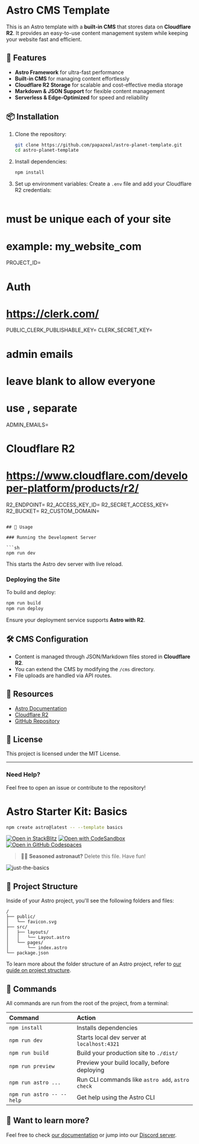 # Astro CMS Template

This is an Astro template with a **built-in CMS** that stores data on **Cloudflare R2**. It provides an easy-to-use content management system while keeping your website fast and efficient.

## 🚀 Features

- **Astro Framework** for ultra-fast performance
- **Built-in CMS** for managing content effortlessly
- **Cloudflare R2 Storage** for scalable and cost-effective media storage
- **Markdown & JSON Support** for flexible content management
- **Serverless & Edge-Optimized** for speed and reliability

## 📦 Installation

1. Clone the repository:

   ```sh
   git clone https://github.com/papazeal/astro-planet-template.git
   cd astro-planet-template
   ```

2. Install dependencies:

   ```sh
   npm install
   ```

3. Set up environment variables:
   Create a `.env` file and add your Cloudflare R2 credentials:
   ```env
# must be unique each of your site
# example: my_website_com
PROJECT_ID=

# Auth
# https://clerk.com/
PUBLIC_CLERK_PUBLISHABLE_KEY=
CLERK_SECRET_KEY=

# admin emails
# leave blank to allow everyone
# use , separate
ADMIN_EMAILS=

# Cloudflare R2
# https://www.cloudflare.com/developer-platform/products/r2/
R2_ENDPOINT=
R2_ACCESS_KEY_ID=
R2_SECRET_ACCESS_KEY=
R2_BUCKET=
R2_CUSTOM_DOMAIN=
   ```

## 📝 Usage

### Running the Development Server

```sh
npm run dev
```

This starts the Astro dev server with live reload.

### Deploying the Site

To build and deploy:

```sh
npm run build
npm run deploy
```

Ensure your deployment service supports **Astro with R2**.

## 🛠️ CMS Configuration

- Content is managed through JSON/Markdown files stored in **Cloudflare R2**.
- You can extend the CMS by modifying the `/cms` directory.
- File uploads are handled via API routes.

## 🔗 Resources

- [Astro Documentation](https://docs.astro.build/)
- [Cloudflare R2](https://developers.cloudflare.com/r2/)
- [GitHub Repository](https://github.com/papazeal/astro-planet-template)

## 📄 License

This project is licensed under the MIT License.

---

### Need Help?

Feel free to open an issue or contribute to the repository!

# Astro Starter Kit: Basics

```sh
npm create astro@latest -- --template basics
```

[![Open in StackBlitz](https://developer.stackblitz.com/img/open_in_stackblitz.svg)](https://stackblitz.com/github/withastro/astro/tree/latest/examples/basics)
[![Open with CodeSandbox](https://assets.codesandbox.io/github/button-edit-lime.svg)](https://codesandbox.io/p/sandbox/github/withastro/astro/tree/latest/examples/basics)
[![Open in GitHub Codespaces](https://github.com/codespaces/badge.svg)](https://codespaces.new/withastro/astro?devcontainer_path=.devcontainer/basics/devcontainer.json)

> 🧑‍🚀 **Seasoned astronaut?** Delete this file. Have fun!

![just-the-basics](https://github.com/withastro/astro/assets/2244813/a0a5533c-a856-4198-8470-2d67b1d7c554)

## 🚀 Project Structure

Inside of your Astro project, you'll see the following folders and files:

```text
/
├── public/
│   └── favicon.svg
├── src/
│   ├── layouts/
│   │   └── Layout.astro
│   └── pages/
│       └── index.astro
└── package.json
```

To learn more about the folder structure of an Astro project, refer to [our guide on project structure](https://docs.astro.build/en/basics/project-structure/).

## 🧞 Commands

All commands are run from the root of the project, from a terminal:

| Command                   | Action                                           |
| :------------------------ | :----------------------------------------------- |
| `npm install`             | Installs dependencies                            |
| `npm run dev`             | Starts local dev server at `localhost:4321`      |
| `npm run build`           | Build your production site to `./dist/`          |
| `npm run preview`         | Preview your build locally, before deploying     |
| `npm run astro ...`       | Run CLI commands like `astro add`, `astro check` |
| `npm run astro -- --help` | Get help using the Astro CLI                     |

## 👀 Want to learn more?

Feel free to check [our documentation](https://docs.astro.build) or jump into our [Discord server](https://astro.build/chat).
